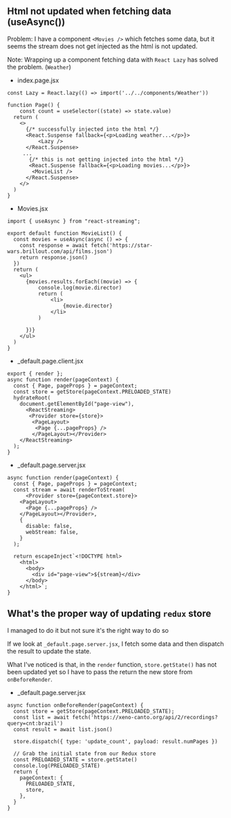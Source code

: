 
## Html not updated when fetching data (useAsync())
Problem: I have a component `<Movies />` which fetches some data, but  it seems the stream does not get injected as the html is not updated.

Note: Wrapping up a component fetching data with `React Lazy` has solved the problem. (`Weather`)


- index.page.jsx
```
const Lazy = React.lazy(() => import('../../components/Weather'))

function Page() {
    const count = useSelector((state) => state.value)
  return (
    <>
      {/* successfully injected into the html */}
      <React.Suspense fallback={<p>Loading weather...</p>}>
          <Lazy />
      </React.Suspense>
     ...
       {/* this is not getting injected into the html */}
       <React.Suspense fallback={<p>Loading movies...</p>}>
        <MovieList />
      </React.Suspense>
    </>
  )
}
```

- Movies.jsx
```
import { useAsync } from "react-streaming";

export default function MovieList() {
  const movies = useAsync(async () => {
    const response = await fetch('https://star-wars.brillout.com/api/films.json')
    return response.json()
  })
  return (
    <ul>
      {movies.results.forEach((movie) => {
          console.log(movie.director)
          return (
              <li>
                  {movie.director}
              </li>
          )

      })}
    </ul>
  )
}
```

- _default.page.client.jsx

```
export { render };
async function render(pageContext) {
  const { Page, pageProps } = pageContext;
  const store = getStore(pageContext.PRELOADED_STATE)
  hydrateRoot(
    document.getElementById("page-view"),
      <ReactStreaming>
       <Provider store={store}>
        <PageLayout>
         <Page {...pageProps} />
        </PageLayout></Provider>
    </ReactStreaming>
  );
}
```

- _default.page.server.jsx
```
async function render(pageContext) {
  const { Page, pageProps } = pageContext;
  const stream = await renderToStream(
      <Provider store={pageContext.store}>
    <PageLayout>
      <Page {...pageProps} />
    </PageLayout></Provider>,
    {
      disable: false,
      webStream: false,
    }
  );

  return escapeInject`<!DOCTYPE html>
    <html>
      <body>
        <div id="page-view">${stream}</div>
      </body>
    </html>`;
}
```


## What's the proper way of updating `redux` store

I managed to do it but not sure it's the right way to do so

If we look at `_default.page.server.jsx`, I fetch some data and then dispatch the result to update the state.

What I've noticed is that, in the `render` function, `store.getState()` has not been updated yet so I have to pass the return the new store from `onBeforeRender`.

- _default.page.server.jsx
```
async function onBeforeRender(pageContext) {
  const store = getStore(pageContext.PRELOADED_STATE);
  const list = await fetch('https://xeno-canto.org/api/2/recordings?query=cnt:brazil')
  const result = await list.json()

  store.dispatch({ type: 'update_count', payload: result.numPages })

  // Grab the initial state from our Redux store
  const PRELOADED_STATE = store.getState()
  console.log(PRELOADED_STATE)
  return {
    pageContext: {
      PRELOADED_STATE,
      store,
    },
  }
}
```
